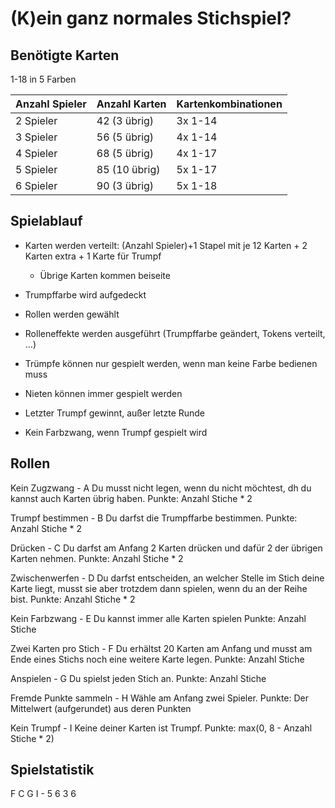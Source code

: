 
# (K)ein ganz normales Stichspiel?

## Benötigte Karten

1-18 in 5 Farben

|Anzahl Spieler | Anzahl Karten | Kartenkombinationen|
|---------------|---------------|--------------------|
|2 Spieler |	42 (3 übrig) |	3x 1-14|
|3 Spieler |	56 (5 übrig) |	4x 1-14|
|4 Spieler |	68 (5 übrig) |	4x 1-17|
|5 Spieler |	85 (10 übrig) |	5x 1-17|
|6 Spieler |	90 (3 übrig) |	5x 1-18|

## Spielablauf
- Karten werden verteilt: (Anzahl Spieler)+1 Stapel mit je 12 Karten + 2 Karten extra + 1 Karte für Trumpf
    - Übrige Karten kommen beiseite
- Trumpffarbe wird aufgedeckt
- Rollen werden gewählt
- Rolleneffekte werden ausgeführt (Trumpffarbe geändert, Tokens verteilt, …)

- Trümpfe können nur gespielt werden, wenn man keine Farbe bedienen muss
- Nieten können immer gespielt werden
- Letzter Trumpf gewinnt, außer letzte Runde
- Kein Farbzwang, wenn Trumpf gespielt wird


## Rollen

Kein Zugzwang - A
Du musst nicht legen, wenn du nicht möchtest, dh du kannst auch Karten übrig haben.
Punkte: Anzahl Stiche * 2

Trumpf bestimmen - B
Du darfst die Trumpffarbe bestimmen.
Punkte: Anzahl Stiche * 2

Drücken - C
Du darfst am Anfang 2 Karten drücken und dafür 2 der übrigen Karten nehmen.
Punkte: Anzahl Stiche * 2

Zwischenwerfen - D
Du darfst entscheiden, an welcher Stelle im Stich deine Karte liegt, musst sie aber trotzdem dann spielen, wenn du an der Reihe bist.
Punkte: Anzahl Stiche * 2

Kein Farbzwang - E
Du kannst immer alle Karten spielen
Punkte: Anzahl Stiche

Zwei Karten pro Stich - F
Du erhältst 20 Karten am Anfang und musst am Ende eines Stichs noch eine weitere Karte legen.
Punkte: Anzahl Stiche

Anspielen - G
Du spielst jeden Stich an.
Punkte: Anzahl Stiche

Fremde Punkte sammeln - H
Wähle am Anfang zwei Spieler.
Punkte: Der Mittelwert (aufgerundet) aus deren Punkten

Kein Trumpf - I
Keine deiner Karten ist Trumpf.
Punkte: max(0, 8 - Anzahl Stiche * 2)

## Spielstatistik
F C G I - 5 6 3 6